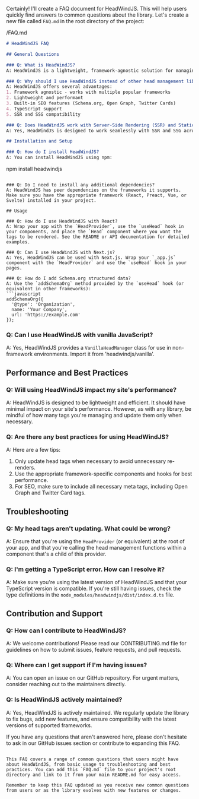 Certainly! I'll create a FAQ document for HeadWindJS. This will help users quickly find answers to common questions about the library. Let's create a new file called `FAQ.md` in the root directory of the project:

/FAQ.md

```markdown
# HeadWindJS FAQ

## General Questions

### Q: What is HeadWindJS?
A: HeadWindJS is a lightweight, framework-agnostic solution for managing HTML head tags with enhanced SEO features. It supports React, Preact, Vue, Svelte, and vanilla JavaScript.

### Q: Why should I use HeadWindJS instead of other head management libraries?
A: HeadWindJS offers several advantages:
1. Framework agnostic - works with multiple popular frameworks
2. Lightweight and performant
3. Built-in SEO features (Schema.org, Open Graph, Twitter Cards)
4. TypeScript support
5. SSR and SSG compatibility

### Q: Does HeadWindJS work with Server-Side Rendering (SSR) and Static Site Generation (SSG)?
A: Yes, HeadWindJS is designed to work seamlessly with SSR and SSG across all supported frameworks.

## Installation and Setup

### Q: How do I install HeadWindJS?
A: You can install HeadWindJS using npm:
```
npm install headwindjs
```

### Q: Do I need to install any additional dependencies?
A: HeadWindJS has peer dependencies on the frameworks it supports. Make sure you have the appropriate framework (React, Preact, Vue, or Svelte) installed in your project.

## Usage

### Q: How do I use HeadWindJS with React?
A: Wrap your app with the `HeadProvider`, use the `useHead` hook in your components, and place the `Head` component where you want the tags to be rendered. See the README or API documentation for detailed examples.

### Q: Can I use HeadWindJS with Next.js?
A: Yes, HeadWindJS can be used with Next.js. Wrap your `_app.js` component with the `HeadProvider` and use the `useHead` hook in your pages.

### Q: How do I add Schema.org structured data?
A: Use the `addSchemaOrg` method provided by the `useHead` hook (or equivalent in other frameworks):
```javascript
addSchemaOrg({
  '@type': 'Organization',
  name: 'Your Company',
  url: 'https://example.com'
});
```

### Q: Can I use HeadWindJS with vanilla JavaScript?
A: Yes, HeadWindJS provides a `VanillaHeadManager` class for use in non-framework environments. Import it from 'headwindjs/vanilla'.

## Performance and Best Practices

### Q: Will using HeadWindJS impact my site's performance?
A: HeadWindJS is designed to be lightweight and efficient. It should have minimal impact on your site's performance. However, as with any library, be mindful of how many tags you're managing and update them only when necessary.

### Q: Are there any best practices for using HeadWindJS?
A: Here are a few tips:
1. Only update head tags when necessary to avoid unnecessary re-renders.
2. Use the appropriate framework-specific components and hooks for best performance.
3. For SEO, make sure to include all necessary meta tags, including Open Graph and Twitter Card tags.

## Troubleshooting

### Q: My head tags aren't updating. What could be wrong?
A: Ensure that you're using the `HeadProvider` (or equivalent) at the root of your app, and that you're calling the head management functions within a component that's a child of this provider.

### Q: I'm getting a TypeScript error. How can I resolve it?
A: Make sure you're using the latest version of HeadWindJS and that your TypeScript version is compatible. If you're still having issues, check the type definitions in the `node_modules/headwindjs/dist/index.d.ts` file.

## Contribution and Support

### Q: How can I contribute to HeadWindJS?
A: We welcome contributions! Please read our CONTRIBUTING.md file for guidelines on how to submit issues, feature requests, and pull requests.

### Q: Where can I get support if I'm having issues?
A: You can open an issue on our GitHub repository. For urgent matters, consider reaching out to the maintainers directly.

### Q: Is HeadWindJS actively maintained?
A: Yes, HeadWindJS is actively maintained. We regularly update the library to fix bugs, add new features, and ensure compatibility with the latest versions of supported frameworks.

If you have any questions that aren't answered here, please don't hesitate to ask in our GitHub issues section or contribute to expanding this FAQ.
```

This FAQ covers a range of common questions that users might have about HeadWindJS, from basic usage to troubleshooting and best practices. You can add this `FAQ.md` file to your project's root directory and link to it from your main README.md for easy access.

Remember to keep this FAQ updated as you receive new common questions from users or as the library evolves with new features or changes.
